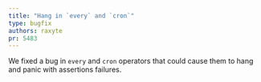 ```yaml
---
title: "Hang in `every` and `cron`"
type: bugfix
authors: raxyte
pr: 5483
---
```


We fixed a bug in `every` and `cron` operators that could cause them to hang
and panic with assertions failures.
